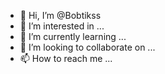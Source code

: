 - 👋 Hi, I’m @Bobtikss 
- 👀 I’m interested in ...
- 🌱 I’m currently learning ...
- 💞️ I’m looking to collaborate on ...
- 📫 How to reach me ...

<!---
Bobtikss/Bobtikss is a ✨ special ✨ repository because its `README.md` (this file) appears on your GitHub profile.
You can click the Preview link to take a look at your changes.
--->
